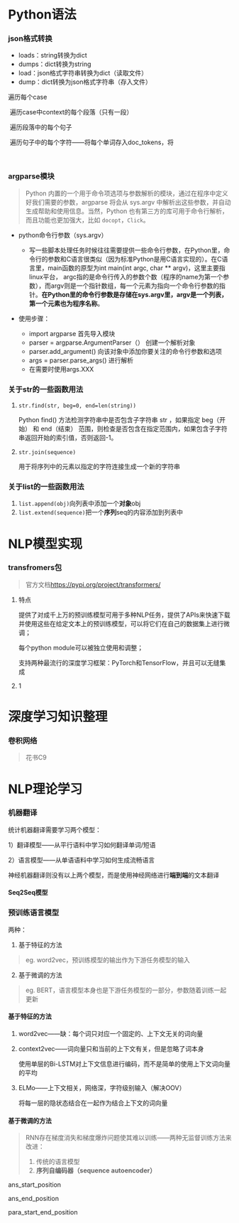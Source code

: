 # Python语法

### json格式转换

- loads：string转换为dict
- dumps：dict转换为string
- load：json格式字符串转换为dict（读取文件）
- dump：dict转换为json格式字符串（存入文件）



遍历每个case

​	遍历case中context的每个段落（只有一段）

​		遍历段落中的每个句子

​			遍历句子中的每个字符——将每个单词存入doc_tokens，将

​			

### argparse模块

> Python 内置的一个用于命令项选项与参数解析的模块，通过在程序中定义好我们需要的参数，argparse 将会从 sys.argv 中解析出这些参数，并自动生成帮助和使用信息。当然，Python 也有第三方的库可用于命令行解析，而且功能也更加强大，比如 `docopt`，`Click`。

- python命令行参数（sys.argv）

  - 写一些脚本处理任务时候往往需要提供一些命令行参数，在Python里，命令行的参数和C语言很类似（因为标准Python是用C语言实现的）。在C语言里，main函数的原型为int main(int argc, char ** argv)，这里主要指linux平台， argc指的是命令行传入的参数个数（程序的name为第一个参数），而argv则是一个指针数组，每一个元素为指向一个命令行参数的指针。**在Python里的命令行参数是存储在sys.argv里，argv是一个列表，第一个元素也为程序名称**。
- 使用步骤：
  - import argparse 首先导入模块
  - parser = argparse.ArgumentParser（） 创建一个解析对象
  - parser.add_argument() 向该对象中添加你要关注的命令行参数和选项
  - args = parser.parse_args() 进行解析
  - 在需要时使用args.XXX



### 关于str的一些函数用法

1. `str.find(str, beg=0, end=len(string))`

   Python find() 方法检测字符串中是否包含子字符串 str ，如果指定 beg（开始） 和 end（结束） 范围，则检查是否包含在指定范围内，如果包含子字符串返回开始的索引值，否则返回-1。

2. `str.join(sequence)`

   用于将序列中的元素以指定的字符连接生成一个新的字符串



### 关于list的一些函数用法

1. `list.append(obj)`向列表中添加一个**对象**obj
2. `list.extend(sequence)`把一个**序列**seq的内容添加到列表中



# NLP模型实现

### transfromers包

> 官方文档<https://pypi.org/project/transformers/>

1. 特点

   提供了对成千上万的预训练模型可用于多种NLP任务，提供了APIs来快速下载并使用这些在给定文本上的预训练模型，可以将它们在自己的数据集上进行微调；

   每个python module可以被独立使用和调整；

   支持两种最流行的深度学习框架：PyTorch和TensorFlow，并且可以无缝集成

2. 1

# 深度学习知识整理

### 卷积网络

> 花书C9                                                                                                                                                                                                                                                                                                                                                                                                                                                                                                                                                                                                                                                                                                                                                                                                                                                                                                                                                                                                                                                                                                                                                                                                                                                                                                                                                                                                                                                                                                                                                                                                                                                                                                                                                                                                                                                                                                                                                                                                                                                                                                                                                                                                                                                                                                                                                                                                                                                                                                                                                                                                                                                                                                                                                                                                                                                                                                                                                                                                                                                                                                                                                                                                                                                                                                                                                                                                                                                                                                                                                                                                                                                                                                                                                                                                                                                                                                                                                                                                                                                                                                                                                                                                                                                                                                                                                                                                                                                                                                                                                                                                                                                                                                                                                                                                                                                                                                                                                                                                                                                                                                                                                                                                                                                                                                                                                                                                                                                                                                                                                                                                                                                                                                                                                                                                                                                                                                                                                                                                                     



# NLP理论学习

### 机器翻译

统计机器翻译需要学习两个模型：

1）翻译模型——从平行语料中学习如何翻译单词/短语

2）语言模型——从单语语料中学习如何生成流畅语言

神经机器翻译则没有以上两个模型，而是使用神经网络进行**端到端**的文本翻译

#### Seq2Seq模型



### 预训练语言模型

两种：

1. 基于特征的方法

> eg. word2vec，预训练模型的输出作为下游任务模型的输入

2. 基于微调的方法

> eg. BERT，语言模型本身也是下游任务模型的一部分，参数随着训练一起更新



#### 基于特征的方法

1. word2vec——缺：每个词只对应一个固定的、上下文无关的词向量

2. context2vec——词向量只和当前的上下文有关，但是忽略了词本身

   使用单层的Bi-LSTM对上下文信息进行编码，而不是简单的使用上下文词向量的平均

3. ELMo——上下文相关，网络深，字符级别输入（解决OOV）

   将每一层的隐状态结合在一起作为结合上下文的词向量



#### 基于微调的方法

> RNN存在梯度消失和梯度爆炸问题使其难以训练——两种无监督训练方法来改进：
>
> 1. 传统的语言模型
> 2. **序列自编码器（sequence autoencoder）**



ans_start_position

ans_end_position

para_start_end_position



